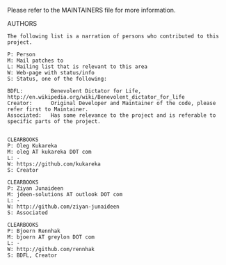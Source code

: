 Please refer to the MAINTAINERS file for more information.

AUTHORS

    The following list is a narration of persons who contributed to this project.

    P: Person
    M: Mail patches to
    L: Mailing list that is relevant to this area
    W: Web-page with status/info
    S: Status, one of the following:

    BDFL:         Benevolent Dictator for Life, http://en.wikipedia.org/wiki/Benevolent_dictator_for_life
    Creator:      Original Developer and Maintainer of the code, please refer first to Maintainer.
    Associated:   Has some relevance to the project and is referable to specific parts of the project.


    CLEARBOOKS
    P: Oleg Kukareka
    M: oleg AT kukareka DOT com
    L: -
    W: https://github.com/kukareka
    S: Creator

    CLEARBOOKS
    P: Ziyan Junaideen
    M: jdeen-solutions AT outlook DOT com
    L: -
    W: http://github.com/ziyan-junaideen
    S: Associated

    CLEARBOOKS
    P: Bjoern Rennhak
    M: bjoern AT greylon DOT com
    L: -
    W: http://github.com/rennhak
    S: BDFL, Creator


